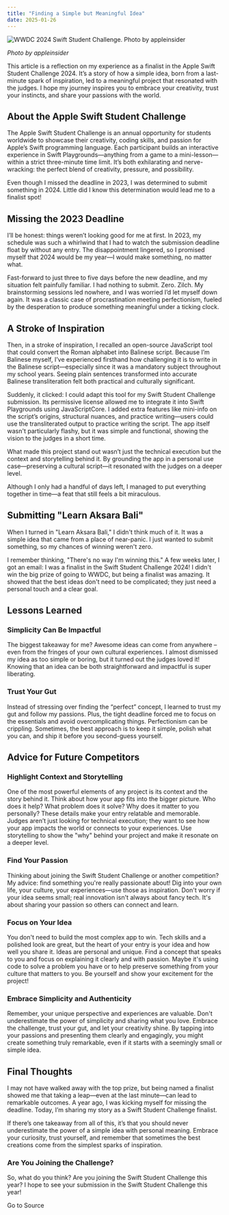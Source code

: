 ```yaml
---
title: "Finding a Simple but Meaningful Idea"
date: 2025-01-26
---
```


![WWDC 2024 Swift Student Challenge. Photo by appleinsider](https://media2.dev.to/dynamic/image/width=800%2Cheight=%2Cfit=scale-down%2Cgravity=auto%2Cformat=auto/https%3A%2F%2Fdev-to-uploads.s3.amazonaws.com%2Fuploads%2Farticles%2Fch7pib4bq7q82djhldtz.png)

_Photo by appleinsider_

This article is a reflection on my experience as a finalist in the Apple Swift Student Challenge 2024. It’s a story of how a simple idea, born from a last-minute spark of inspiration, led to a meaningful project that resonated with the judges. I hope my journey inspires you to embrace your creativity, trust your instincts, and share your passions with the world.

## About the Apple Swift Student Challenge

The Apple Swift Student Challenge is an annual opportunity for students worldwide to showcase their creativity, coding skills, and passion for Apple’s Swift programming language. Each participant builds an interactive experience in Swift Playgrounds—anything from a game to a mini-lesson—within a strict three-minute time limit. It’s both exhilarating and nerve-wracking: the perfect blend of creativity, pressure, and possibility.

Even though I missed the deadline in 2023, I was determined to submit something in 2024. Little did I know this determination would lead me to a finalist spot!

## Missing the 2023 Deadline

I’ll be honest: things weren’t looking good for me at first. In 2023, my schedule was such a whirlwind that I had to watch the submission deadline float by without any entry. The disappointment lingered, so I promised myself that 2024 would be my year—I would make something, no matter what.

Fast-forward to just three to five days before the new deadline, and my situation felt painfully familiar. I had nothing to submit. Zero. Zilch. My brainstorming sessions led nowhere, and I was worried I’d let myself down again. It was a classic case of procrastination meeting perfectionism, fueled by the desperation to produce something meaningful under a ticking clock.

## A Stroke of Inspiration

Then, in a stroke of inspiration, I recalled an open-source JavaScript tool that could convert the Roman alphabet into Balinese script. Because I’m Balinese myself, I’ve experienced firsthand how challenging it is to write in the Balinese script—especially since it was a mandatory subject throughout my school years. Seeing plain sentences transformed into accurate Balinese transliteration felt both practical and culturally significant.

Suddenly, it clicked: I could adapt this tool for my Swift Student Challenge submission. Its permissive license allowed me to integrate it into Swift Playgrounds using JavaScriptCore. I added extra features like mini-info on the script’s origins, structural nuances, and practice writing—users could use the transliterated output to practice writing the script. The app itself wasn't particularly flashy, but it was simple and functional, showing the vision to the judges in a short time.

What made this project stand out wasn’t just the technical execution but the context and storytelling behind it. By grounding the app in a personal use case—preserving a cultural script—it resonated with the judges on a deeper level.

Although I only had a handful of days left, I managed to put everything together in time—a feat that still feels a bit miraculous.

## Submitting "Learn Aksara Bali"

When I turned in "Learn Aksara Bali," I didn't think much of it. It was a simple idea that came from a place of near-panic. I just wanted to submit something, so my chances of winning weren't zero.

I remember thinking, "There's no way I'm winning this." A few weeks later, I got an email: I was a finalist in the Swift Student Challenge 2024! I didn't win the big prize of going to WWDC, but being a finalist was amazing. It showed that the best ideas don't need to be complicated; they just need a personal touch and a clear goal.

## Lessons Learned

### Simplicity Can Be Impactful

The biggest takeaway for me? Awesome ideas can come from anywhere – even from the fringes of your own cultural experiences. I almost dismissed my idea as too simple or boring, but it turned out the judges loved it! Knowing that an idea can be both straightforward and impactful is super liberating.

### Trust Your Gut

Instead of stressing over finding the “perfect” concept, I learned to trust my gut and follow my passions. Plus, the tight deadline forced me to focus on the essentials and avoid overcomplicating things. Perfectionism can be crippling. Sometimes, the best approach is to keep it simple, polish what you can, and ship it before you second-guess yourself.

## Advice for Future Competitors

### Highlight Context and Storytelling

One of the most powerful elements of any project is its context and the story behind it. Think about how your app fits into the bigger picture. Who does it help? What problem does it solve? Why does it matter to you personally? These details make your entry relatable and memorable. Judges aren’t just looking for technical execution; they want to see how your app impacts the world or connects to your experiences. Use storytelling to show the "why" behind your project and make it resonate on a deeper level.

### Find Your Passion

Thinking about joining the Swift Student Challenge or another competition? My advice: find something you're really passionate about! Dig into your own life, your culture, your experiences—use those as inspiration. Don't worry if your idea seems small; real innovation isn't always about fancy tech. It's about sharing your passion so others can connect and learn.

### Focus on Your Idea

You don't need to build the most complex app to win. Tech skills and a polished look are great, but the heart of your entry is your idea and how well you share it. Ideas are personal and unique. Find a concept that speaks to you and focus on explaining it clearly and with passion. Maybe it's using code to solve a problem you have or to help preserve something from your culture that matters to you. Be yourself and show your excitement for the project!

### Embrace Simplicity and Authenticity

Remember, your unique perspective and experiences are valuable. Don't underestimate the power of simplicity and sharing what you love. Embrace the challenge, trust your gut, and let your creativity shine. By tapping into your passions and presenting them clearly and engagingly, you might create something truly remarkable, even if it starts with a seemingly small or simple idea.

## Final Thoughts

I may not have walked away with the top prize, but being named a finalist showed me that taking a leap—even at the last minute—can lead to remarkable outcomes. A year ago, I was kicking myself for missing the deadline. Today, I’m sharing my story as a Swift Student Challenge finalist.

If there’s one takeaway from all of this, it’s that you should never underestimate the power of a simple idea with personal meaning. Embrace your curiosity, trust yourself, and remember that sometimes the best creations come from the simplest sparks of inspiration.

### Are You Joining the Challenge?

So, what do you think? Are you joining the Swift Student Challenge this year? I hope to see your submission in the Swift Student Challenge this year!

Go to Source
